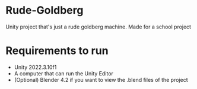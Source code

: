 # Rude-Goldberg
Unity project that's just a rude goldberg machine. Made for a school project

# Requirements to run
- Unity 2022.3.10f1
- A computer that can run the Unity Editor
- (Optional) Blender 4.2 if you want to view the .blend files of the project
